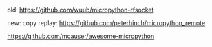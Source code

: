 old:
https://github.com/wuub/micropython-rfsocket

new:
copy replay:
https://github.com/peterhinch/micropython_remote


https://github.com/mcauser/awesome-micropython